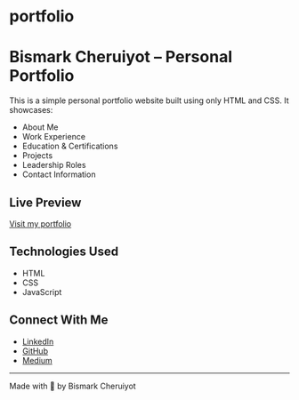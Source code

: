 # portfolio

# Bismark Cheruiyot – Personal Portfolio

This is a simple personal portfolio website built using only HTML and CSS. It showcases:

- About Me
- Work Experience
- Education & Certifications
- Projects
- Leadership Roles
- Contact Information

## Live Preview
[Visit my portfolio](https://cherubismark.github.io/)

## Technologies Used
- HTML
- CSS
- JavaScript

## Connect With Me
- [LinkedIn](https://www.linkedin.com/in/bismark-cheruiyot/)
- [GitHub](https://github.com/Cherubismark)
- [Medium](https://medium.com/@bismark.ckoskei)

---
Made with 💙 by Bismark Cheruiyot
